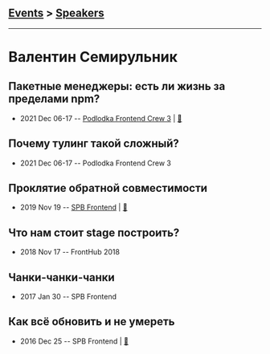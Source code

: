 ## [Events](../README.md) > [Speakers](../speakers.md)
---

# Валентин Семирульник

## Пакетные менеджеры: есть ли жизнь за пределами npm?
- 2021 Dec 06-17 -- [Podlodka Frontend Crew 3](https://youtu.be/RAFFHpjrwAs)  | [:notebook:](https://github.com/7rulnik/talks/blob/main/2021-12-06-is-there-life-outside-of-npm/slides.pdf)  
## Почему тулинг такой сложный?
- 2021 Dec 06-17 -- Podlodka Frontend Crew 3    
## Проклятие обратной совместимости
- 2019 Nov 19 -- [SPB Frontend](https://youtu.be/wH9LmO8sWYc?t=2047)  | [:notebook:](https://drive.google.com/file/d/1IZDVY6p3bDxSeCTEfoVO9AZ5A1YmxPcO/view)  
## Что нам стоит stage построить?
- 2018 Nov 17 -- FrontHub 2018    
## Чанки-чанки-чанки
- 2017 Jan 30 -- SPB Frontend    
## Как всё обновить и не умереть
- 2016 Dec 25 -- SPB Frontend  | [:notebook:](http://7rulnik-how-to-upgrade-talk.surge.sh/assets/player/KeynoteDHTMLPlayer.html#0)  

